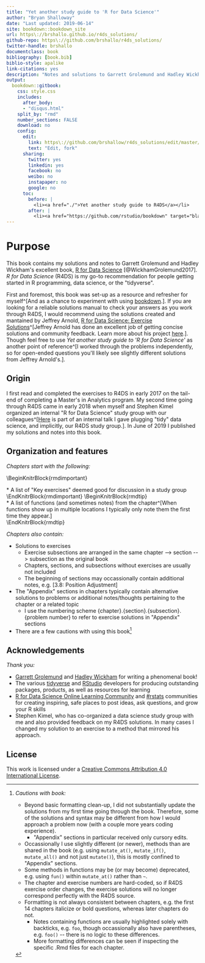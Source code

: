 ```yaml
--- 
title: "Yet another study guide to 'R for Data Science'"
author: "Bryan Shalloway"
date: "Last updated: 2019-06-14"
site: bookdown::bookdown_site
url: https\://brshallo.github.io/r4ds_solutions/
github-repo: https\://github.com/brshallo/r4ds_solutions/
twitter-handle: brshallo
documentclass: book
bibliography: [book.bib]
biblio-style: apalike
link-citations: yes
description: "Notes and solutions to Garrett Grolemund and Hadley Wickham's 'R for Data Science'"
output:
  bookdown::gitbook:
    css: style.css
    includes:
      after_body: 
      - "disqus.html"
    split_by: "rmd"
    number_sections: FALSE
    download: no
    config:
      edit:
        link: https\://github.com/brshallow/r4ds_solutions/edit/master/%s
        text: "Edit, fork"
      sharing:
        twitter: yes
        linkedin: yes
        facebook: no
        weibo: no
        instapaper: no
        google: no
      toc:
        before: |
          <li><a href="./">Yet another study guide to R4DS</a></li>
        after: |
          <li><a href="https://github.com/rstudio/bookdown" target="blank">Published with bookdown</a></li>
---
```


# Purpose

This book contains my solutions and notes to Garrett Grolemund and Hadley Wickham's excellent book, [R for Data Science](https://r4ds.had.co.nz/) [@WickhamGrolemund2017]. *R for Data Science* (R4DS) is my go-to recommendation for people getting started in R programming, data science, or the "tidyverse".

First and foremost, this book was set-up as a resource and refresher for myself^[And as a chance to experiment with using [bookdown](https://bookdown.org/).]. If you are looking for a reliable solutions manual to check your answers as you work through R4DS, I would recommend using the solutions created and mantained by Jeffrey Arnold, [R for Data Science: Exercise Solutions](https://jrnold.github.io/r4ds-exercise-solutions/)^[Jeffrey Arnold has done an excellent job of getting concise solutions and community feedback. Learn more about his project [here](https://resources.rstudio.com/rstudio-conf-2019/solving-r-for-data-science).]. Though feel free to use *Yet another study guide to 'R for Data Science'* as another point of reference^[I worked through the problems independently, so for open-ended questions you'll likely see slightly different solutions from Jeffrey Arnold's.].

## Origin

I first read and completed the exercises to R4DS in early 2017 on the tail-end of completing a Master's in Analytics program. My second time going through R4DS came in early 2018 when myself and Stephen Kimel organized an internal "R for Data Science" study group with our colleagues^[[Here](https://youtu.be/eeCELJNWEuw) is part of an internal talk I gave plugging "tidy" data science, and implicitly, our R4DS study group.]. In June of 2019 I published my solutions and notes into this book.

## Organization and features

*Chapters start with the following:*

\BeginKnitrBlock{rmdimportant}<div class="rmdimportant">* A list of "Key exercises" deemed good for discussion in a study group  </div>\EndKnitrBlock{rmdimportant}
\BeginKnitrBlock{rmdtip}<div class="rmdtip">* A list of functions (and sometimes notes) from the chapter^[When functions show up in multiple locations I typically only note them the first time they appear.]  </div>\EndKnitrBlock{rmdtip}

*Chapters also contain:*

* Solutions to exercises 
    * Exercise subsections are arranged in the same chapter --> section --> subsection as the original book
    * Chapters, sections, and subsections without exercises are usually not included
    * The beginning of sections may occassionally contain additional notes, e.g. [3.8: Position Adjustment]
* The "Appendix" sections in chapters typically contain alternative solutions to problems or additional notes/thoughts pertaining to the chapter or a related topic
    * I use the numbering scheme {chapter}.{section}.{subsection}.{problem number} to refer to exercise solutions in "Appendix" sections
* There are a few cautions with using this book[^Caution]

[^Caution]: *Cautions with book:*  
    * Beyond basic formatting clean-up, I did not substantially update the solutions from my first time going through the book. Therefore, some of the solutions and syntax may be different from how I would approach a problem now (with a couple more years coding experience).  
        * "Appendix" sections in particular received only cursory edits.  
    * Occassionally I use slightly different (or newer), methods than are shared in the book (e.g. using `mutate_at()`, `mutate_if()`, `mutate_all()` and not just `mutate()`), this is mostly confined to "Appendix" sections.  
    * Some methods in functions may be (or may become) deprecated, e.g. using `fun()` within `mutate_at()` rather than `~`.  
    * The chapter and exercise numbers are hard-coded, so if R4DS exercise order changes, the exercise solutions will no longer correspond perfectly with the R4DS source.  
    * Formatting is not always consistent between chapters, e.g. the first 14 chapters italicize or bold questions, whereas later chapters do not.  
        * Notes containing functions are usually highlighted solely with backticks, e.g. `foo`, though occassionally also have parentheses, e.g. `foo()` -- there is no logic to these differences.  
        * More formatting differences can be seen if inspecting the specific .Rmd files for each chapter.  

## Acknowledgements

*Thank you:*

* [Garrett Grolemund](https://twitter.com/StatGarrett) and [Hadley Wickham](https://twitter.com/hadleywickham) for writing a phenomenal book!
* The various [tidyverse](https://www.tidyverse.org/) and [RStudio](https://www.rstudio.com/) developers for producing outstanding packages, products, as well as resources for learning
* [R for Data Science Online Learning Community](https://www.rfordatasci.com/) and [#rstats](https://twitter.com/hashtag/rstats?src=hash&lang=en) communities for creating inspiring, safe places to post ideas, ask questions, and grow your R skills
* Stephen Kimel, who has co-organized a data science study group with me and also provided feedback on my R4DS solutions. In many cases I changed my solution to an exercise to a method that mirrored his approach.

## License

This work is licensed under a <a rel="license" href="https://creativecommons.org/licenses/by/4.0/">Creative Commons Attribution 4.0 International License</a>.
